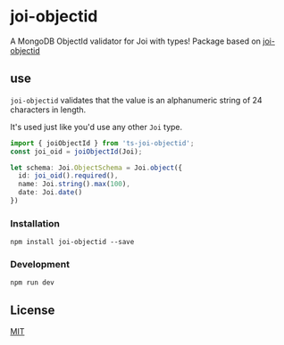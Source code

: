 
# joi-objectid

A MongoDB ObjectId validator for Joi with types!
Package based on [joi-objectid](https://github.com/pebble/joi-objectid)

## use

`joi-objectid` validates that the value is an alphanumeric string of 24 characters
in length.

It's used just like you'd use any other `Joi` type.

```ts
import { joiObjectId } from 'ts-joi-objectid';
const joi_oid = joiObjectId(Joi);

let schema: Joi.ObjectSchema = Joi.object({
  id: joi_oid().required(),
  name: Joi.string().max(100),
  date: Joi.date()
})

```

### Installation

```
npm install joi-objectid --save
```

### Development
```
npm run dev
```

## License
[MIT](https://github.com/Rajil1213/ts-joi-objectid/blob/master/LICENSE)
